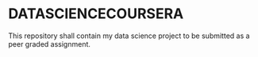 # DATASCIENCECOURSERA
This repository shall contain my data science project to be submitted as a peer graded assignment.
